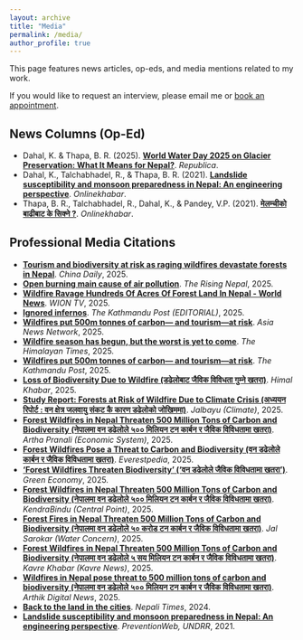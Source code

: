 ```yaml
---
layout: archive
title: "Media"
permalink: /media/
author_profile: true
---
```

This page features news articles, op-eds, and media mentions related to my work.

If you would like to request an interview, please email me or [book an appointment](https://calendar.app.google/6FXuzivEFvFhLHx76).


## News Columns (Op-Ed)
* Dahal, K. & Thapa, B. R. (2025). **[World Water Day 2025 on Glacier Preservation: What It Means for Nepal?](https://myrepublica.nagariknetwork.com/news/world-water-day-2025-on-glacier-preservation-what-it-means-for-nepal/)**. *Republica*.
* Dahal, K., Talchabhadel, R., & Thapa, B. R. (2021). **[Landslide susceptibility and monsoon preparedness in Nepal: An engineering perspective](https://english.onlinekhabar.com/landslide-susceptibility-nepal.html)**. *Onlinekhabar*.
* Thapa, B. R., Talchabhadel, R., Dahal, K., & Pandey, V.P. (2021). **[मेलम्चीको बाढीबाट के सिक्ने ?](https://www.onlinekhabar.com/2021/06/974746)**. *Onlinekhabar*.

## Professional Media Citations
* **[Tourism and biodiversity at risk as raging wildfires devastate forests in Nepal](https://www.chinadaily.com.cn/a/202503/27/WS67e4bd4da3101d4e4dc2b29b.html)**. *China Daily*, 2025.
* **[Open burning main cause of air pollution](https://risingnepaldaily.com/news/58977)**. *The Rising Nepal*, 2025.
* **[Wildfire Ravage Hundreds Of Acres Of Forest Land In Nepal - World News](https://www.youtube.com/watch?v=UFb_3MyJpew)**. *WION TV*, 2025.
* **[Ignored infernos](https://kathmandupost.com/editorial/2025/03/18/ignored-infernos)**. *The Kathmandu Post (EDITORIAL)*, 2025.
* **[Wildfires put 500m tonnes of carbon— and tourism—at risk](https://asianews.network/nepals-wildfires-put-500m-tonnes-of-carbon-and-tourism-at-risk)**. *Asia News Network*, 2025.
* **[Wildfire season has begun, but the worst is yet to come](https://thehimalayantimes.com/nepal/wildfire-season-has-begun-but-the-worst-is-yet-to-come)**. *The Himalayan Times*, 2025.
* **[Wildfires put 500m tonnes of carbon— and tourism—at risk](https://kathmandupost.com/money/2025/03/17/wildfires-put-500m-tonnes-of-carbon-and-tourism-at-risk)**. *The Kathmandu Post*, 2025.
* **[Loss of Biodiversity Due to Wildfire (डढेलोबाट जैविक विविधता गुम्ने खतरा)](https://www.himalkhabar.com/news/144165)**. *Himal Khabar*, 2025.
* **[Study Report: Forests at Risk of Wildfire Due to Climate Crisis (अध्ययन रिपोर्ट : वन क्षेत्र जलवायु संकट कै कारण डढेलोको जोखिममा)](https://www.jalbayu.com/news/2025-03-15-2271)**. *Jalbayu (Climate)*, 2025.
* **[Forest Wildfires in Nepal Threaten 500 Million Tons of Carbon and Biodiversity (नेपालमा वन डढेलोले ५०० मिलियन टन कार्बन र जैविक विविधतामा खतरा)](https://arthapranali.com/2025/03/11828)**. *Artha Pranali (Economic System)*, 2025.
* **[Forest Wildfires Pose a Threat to Carbon and Biodiversity (वन डढेलोले कार्बन र जैविक विविधतामा खतरा)](https://www.everestpedia.com/detail/3646)**. *Everestpedia*, 2025.
* **[‘Forest Wildfires Threaten Biodiversity’ (‘वन डढेलोले जैविक विविधतामा खतरा’)](https://greeconomy.com/fire-impact-on-biodiversity)**. *Green Economy*, 2025.
* **[Forest Wildfires in Nepal Threaten 500 Million Tons of Carbon and Biodiversity (नेपालमा वन डढेलोले ५०० मिलियन टन कार्बन र जैविक विविधतामा खतरा)](https://kendrabindu.com/social-affairs/404665)**. *KendraBindu (Central Point)*, 2025.
* **[Forest Fires in Nepal Threaten 500 Million Tons of Carbon and Biodiversity (नेपालमा वन डढेलोले ५० करोड टन कार्बन र जैविक विविधतामा खतरा)](https://jalasarokar.com/news/forest-fires-in-nepal-threaten-500-million-tons-of-carbon-and-biodiversity-2260)**. *Jal Sarokar (Water Concern)*, 2025.
* **[Forest Wildfires in Nepal Threaten 500 Million Tons of Carbon and Biodiversity (नेपालमा वन डढेलोले ५ सय मिलियन टन कार्बन र जैविक विविधतामा खतरा)](https://www.kavrekhabar.com/main-news/2025/03/16/3717)**. *Kavre Khabar (Kavre News)*, 2025.
* **[Wildfires in Nepal pose threat to 500 million tons of carbon and biodiversity (नेपालमा वन डढेलोले ५०० मिलियन टन कार्बन र जैविक विविधतामा खतरा)](https://www.eaarthik.com/2025/03/117227/)**. *Arthik Digital News*, 2025.
* **[Back to the land in the cities](https://nepalitimes.com/here-now/back-to-the-land-in-the-cities)**. *Nepali Times*, 2024.
* **[Landslide susceptibility and monsoon preparedness in Nepal: An engineering perspective](https://www.preventionweb.net/news/landslide-susceptibility-and-monsoon-preparedness-nepal-engineering-perspective)**. *PreventionWeb, UNDRR*, 2021.